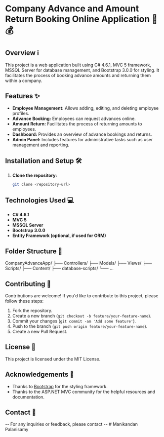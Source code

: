 # Company Advance and Amount Return Booking Online Application 💼💰

## Overview ℹ️
This project is a web application built using C# 4.6.1, MVC 5 framework, MSSQL Server for database management, and Bootstrap 3.0.0 for styling. It facilitates the process of booking advance amounts and returning them within a company.

## Features ✨
- **Employee Management:** Allows adding, editing, and deleting employee profiles.
- **Advance Booking:** Employees can request advances online.
- **Amount Return:** Facilitates the process of returning amounts to employees.
- **Dashboard:** Provides an overview of advance bookings and returns.
- **Admin Panel:** Includes features for administrative tasks such as user management and reporting.

## Installation and Setup 🛠️
1. **Clone the repository:**
   ```bash
   git clone <repository-url>

## Technologies Used 💻
- **C# 4.6.1**
- **MVC 5**
- **MSSQL Server**
- **Bootstrap 3.0.0**
- **Entity Framework (optional, if used for ORM)**

## Folder Structure 📁

CompanyAdvanceApp/
├── Controllers/
├── Models/
├── Views/
├── Scripts/
├── Content/
├── database-scripts/
└── ...

## Contributing 🤝
Contributions are welcome! If you'd like to contribute to this project, please follow these steps:

1. Fork the repository.
2. Create a new branch (`git checkout -b feature/your-feature-name`).
3. Commit your changes (`git commit -am 'Add some feature'`).
4. Push to the branch (`git push origin feature/your-feature-name`).
5. Create a new Pull Request.

## License 📝
This project is licensed under the MIT License.

## Acknowledgements 🙏
- Thanks to [Bootstrap](https://getbootstrap.com/) for the styling framework.
- Thanks to the ASP.NET MVC community for the helpful resources and documentation.

## Contact 📧
-- For any inquiries or feedback, please contact 
-- # Manikandan Palanisamy
